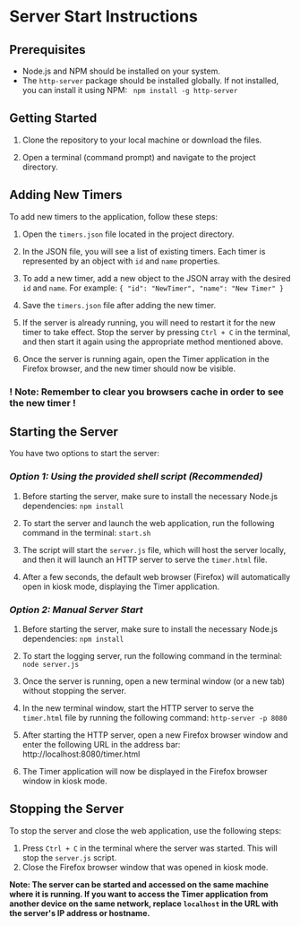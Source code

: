 # **Server Start Instructions**

## **Prerequisites**
- Node.js and NPM should be installed on your system.
- The `http-server` package should be installed globally. If not installed, you can install it using NPM: `
  npm install -g http-server`


## **Getting Started**
1. Clone the repository to your local machine or download the files.
   
2. Open a terminal (command prompt) and navigate to the project directory.


## **Adding New Timers**
To add new timers to the application, follow these steps:

1. Open the `timers.json` file located in the project directory.

2. In the JSON file, you will see a list of existing timers. Each timer is represented by an object with `id` and `name` properties.

3. To add a new timer, add a new object to the JSON array with the desired `id` and `name`. For example: `{ "id": "NewTimer", "name": "New Timer" }`
   
4. Save the `timers.json` file after adding the new timer.

5. If the server is already running, you will need to restart it for the new timer to take effect. Stop the server by pressing `Ctrl + C` in the terminal, and then start it again using the appropriate method mentioned above.

6. Once the server is running again, open the Timer application in the Firefox browser, and the new timer should now be visible.

### **! Note: Remember to clear you browsers cache in order to see the new timer !**


## **Starting the Server**
You have two options to start the server:

### ***Option 1: Using the provided shell script (Recommended)***
1. Before starting the server, make sure to install the necessary Node.js dependencies: `npm install`

2. To start the server and launch the web application, run the following command in the terminal: `start.sh`


3. The script will start the `server.js` file, which will host the server locally, and then it will launch an HTTP server to serve the `timer.html` file.

4. After a few seconds, the default web browser (Firefox) will automatically open in kiosk mode, displaying the Timer application.


### ***Option 2: Manual Server Start***
1. Before starting the server, make sure to install the necessary Node.js dependencies: `npm install`

2. To start the logging server, run the following command in the terminal: `node server.js`


3. Once the server is running, open a new terminal window (or a new tab) without stopping the server.

4. In the new terminal window, start the HTTP server to serve the `timer.html` file by running the following command: `http-server -p 8080`

5. After starting the HTTP server, open a new Firefox browser window and enter the following URL in the address bar: http://localhost:8080/timer.html


6. The Timer application will now be displayed in the Firefox browser window in kiosk mode.


## **Stopping the Server**
To stop the server and close the web application, use the following steps:
1. Press `Ctrl + C` in the terminal where the server was started. This will stop the `server.js` script.
2. Close the Firefox browser window that was opened in kiosk mode.

**Note: The server can be started and accessed on the same machine where it is running. If you want to access the Timer application from another device on the same network, replace `localhost` in the URL with the server's IP address or hostname.**
